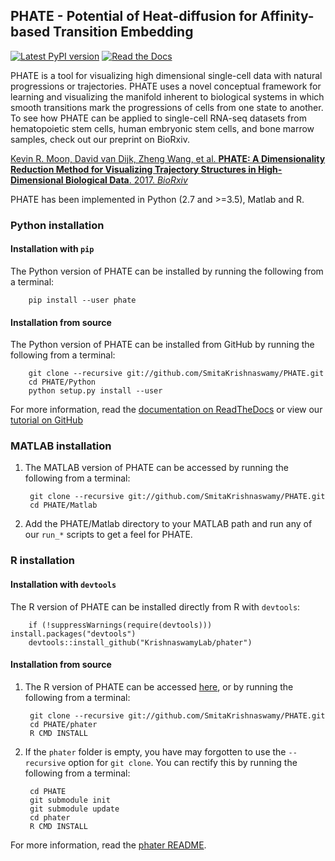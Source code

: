 PHATE - Potential of Heat-diffusion for Affinity-based Transition Embedding
-------------------------------------------------------

[![Latest PyPI version](https://img.shields.io/pypi/v/phate.svg)](https://pypi.org/project/phate/)
[![Read the Docs](https://img.shields.io/readthedocs/phate.svg)](https://phate.readthedocs.io/)

PHATE is a tool for visualizing high dimensional single-cell data with natural progressions or trajectories. PHATE uses a novel conceptual framework for learning and visualizing the manifold inherent to biological systems in which smooth transitions mark the progressions of cells from one state to another. To see how PHATE can be applied to single-cell RNA-seq datasets from hematopoietic stem cells, human embryonic stem cells, and bone marrow samples, check out our preprint on BioRxiv.

[Kevin R. Moon, David van Dijk, Zheng Wang, et al. **PHATE: A Dimensionality Reduction Method for Visualizing Trajectory Structures in High-Dimensional Biological Data**. 2017. *BioRxiv*](http://biorxiv.org/content/early/2017/03/24/120378)


PHATE has been implemented in Python (2.7 and >=3.5), Matlab and R.

### Python installation

#### Installation with `pip`

The Python version of PHATE can be installed by running the following from a terminal:

        pip install --user phate

#### Installation from source

The Python version of PHATE can be installed from GitHub by running the following from a terminal:

        git clone --recursive git://github.com/SmitaKrishnaswamy/PHATE.git
        cd PHATE/Python
        python setup.py install --user

For more information, read the [documentation on ReadTheDocs](http://phate.readthedocs.io/en/latest/) or view our [tutorial on GitHub](https://github.com/KrishnaswamyLab/PHATE/blob/master/Python/tutorial/PHATE_tree.ipynb)

### MATLAB installation
1. The MATLAB version of PHATE can be accessed by running the following from a terminal:

        git clone --recursive git://github.com/SmitaKrishnaswamy/PHATE.git
        cd PHATE/Matlab

2. Add the PHATE/Matlab directory to your MATLAB path and run any of our `run_*` scripts to get a feel for PHATE.

### R installation

#### Installation with `devtools`

The R version of PHATE can be installed directly from R with `devtools`:

        if (!suppressWarnings(require(devtools))) install.packages("devtools")
        devtools::install_github("KrishnaswamyLab/phater")

#### Installation from source

1. The R version of PHATE can be accessed [here](https://github.com/KrishnaswamyLab/phater), or by running the following from a terminal:

        git clone --recursive git://github.com/SmitaKrishnaswamy/PHATE.git
        cd PHATE/phater
        R CMD INSTALL

2. If the `phater` folder is empty, you have may forgotten to use the `--recursive` option for `git clone`. You can rectify this by running the following from a terminal:

        cd PHATE
        git submodule init
        git submodule update
        cd phater
        R CMD INSTALL

For more information, read the [phater README](https://github.com/KrishnaswamyLab/phater).
